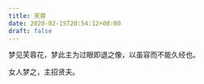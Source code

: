 ```yaml
---
title: 芙蓉
date: 2020-02-15T20:54:12+08:00
draft: false
---
```


梦见芙蓉花，梦此主为过眼即退之像，以虽容而不能久经也。

女人梦之，主招贤夫。

